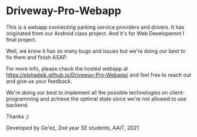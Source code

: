 # Driveway-Pro-Webapp

This is a webapp connecting parking service providers and drivers. It has originated from our Android class project. And it's for Web Developemnt I final project. 

Well, we know it has so many bugs and issues but we're doing our best to fix them and finish ASAP. 

For more info, please check the hosted webapp at https://elshadaik.github.io/Driveway-Pro-Webapp/ and feel free to reach out and give us your feedback. 

We're doing our best to implement all the possible technologies on client-programming and achieve the optimal state since we're not allowed to use backend. 


Thanks ;) 

Developed by Ge'ez, 2nd year SE students, AAiT, 2021
